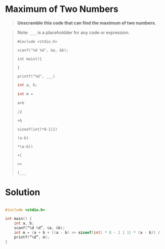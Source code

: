 # Maximum of Two Numbers

> **Unscramble this code that can find the maximum of two numbers.**

> Note: `___` is a placeholdder for any code or expression.
> ```
> #include <stdio.h>
> ```
> ```
> scanf("%d %d", &a, &b);
>```
> ```
> int main(){
> ```
> ```
> }
> ```
> ```
> printf("%d", ___)
> ```
> ```C
> int a, b;
> ```
> ```C
> int m = 
> ```
> ```C
> a+b
> ```
> ```
> /2
> ```
> ```
> +b
> ```
> ```
> sizeof(int)*8-1|1)
> ```
> ```
> (a-b)
> ```
> ```
> *(a-b))
> ```
> ```
> +(
> ```
> ```
> >>
> ```
> ```
> (___
> ```

# Solution

```C

#include <stdio.h>

int main() {
    int a, b;
    scanf(“%d %d”, &a, &b);
    int m = (a + b + ((a - b) >> sizeof(int) * 8 - 1 | 1) * (a - b)) / 2;
    printf(“%d”, m);
}


```